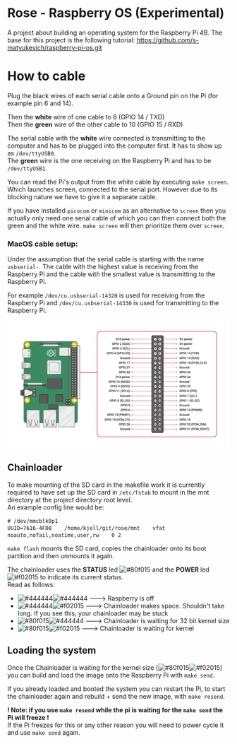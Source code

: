 # Rose - Raspberry OS (Experimental)

A project about building an operating system for the Raspberry Pi 4B. The base for this project is the following
tutorial: https://github.com/s-matyukevich/raspberry-pi-os.git

# How to cable

Plug the black wires of each serial cable onto a Ground pin on the Pi (for example pin 6 and 14).

Then the **white** wire of one cable to 8 (GPIO 14 / TXD)  
Then the **green** wire of the other cable to 10 (GPIO 15 / RXD)

The serial cable with the **white** wire connected is transmitting to the computer and has to be plugged into the computer first. It has to show up as `/dev/ttyUSB0`.  
The **green** wire is the one receiving on the Raspberry Pi and has to be `/dev/ttyUSB1`.

You can read the Pi's output from the white cable by executing `make screen`.
Which launches screen, connected to the serial port. However due to its
blocking nature we have to give it a separate cable.

If you have installed `picocom` or `minicom` as an alternative to `screen` then you
actually only need one serial cable of which you can then connect both the
green and the white wire. `make screen` will then prioritize them over
`screen`.

### MacOS cable setup:

Under the assumption that the serial cable is starting with the name
`usbserial-`. The cable with the highest value is receiving from the Raspberry
Pi and the cable with the smallest value is transmitting to the Raspberry Pi.

For example `/dev/cu.usbserial-14320` is used for receiving from the Raspberry Pi and `/dev/cu.usbserial-14330` is used for transmitting to the Raspberry Pi.

![Raspberry Pi pinout](gpio_pins.png)

## Chainloader

To make mounting of the SD card in the makefile work it is currently required to have set up the SD card in `/etc/fstab` to mount in the mnt directory at the project directory root level.  
An example config line would be:

```
# /dev/mmcblk0p1
UUID=7616-4FD8    /home/kjell/git/rose/mnt    vfat   noauto,nofail,noatime,user,rw    0 2
```

`make flash` mounts the SD card, copies the chainloader onto its boot partition and then unmounts it again.

The chainloader uses the **STATUS** led ![#80f015](https://via.placeholder.com/15/80f015/000000?text=+)
and the **POWER** led ![#f02015](https://via.placeholder.com/15/f02015/000000?text=+) to indicate its current status.  
Read as follows:

- ![#444444](https://via.placeholder.com/15/444444/000000?text=+)![#444444](https://via.placeholder.com/15/444444/000000?text=+)
  ---> Raspberry is off
- ![#444444](https://via.placeholder.com/15/444444/000000?text=+)![#f02015](https://via.placeholder.com/15/f02015/000000?text=+)
  ---> Chainloader makes space. Shouldn't take long. If you see this, your chainloader may be stuck
- ![#80f015](https://via.placeholder.com/15/80f015/000000?text=+)![#444444](https://via.placeholder.com/15/444444/000000?text=+)
  ---> Chainloader is waiting for 32 bit kernel size
- ![#80f015](https://via.placeholder.com/15/80f015/000000?text=+)![#f02015](https://via.placeholder.com/15/f02015/000000?text=+)
  ---> Chainloader is waiting for kernel

## Loading the system

Once the Chainloader is waiting for the kernel size (![#80f015](https://via.placeholder.com/15/80f015/000000?text=+)![#f02015](https://via.placeholder.com/15/444444/000000?text=+)) you can build and load the image onto the Raspberry Pi with `make send`.

If you already loaded and booted the system you can restart the Pi, to start the chainloader again and rebuild + send the new image, with `make resend`.

**! Note: if you use `make resend` while the pi is waiting for the `make send` the Pi will freeze !**  
If the Pi freezes for this or any other reason you will need to power cycle it and use `make send` again.
